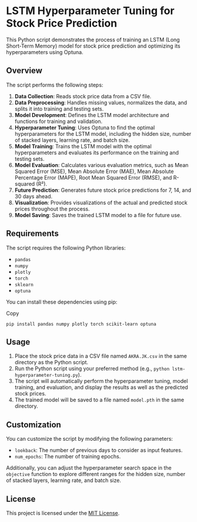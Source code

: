 # LSTM Hyperparameter Tuning for Stock Price Prediction

This Python script demonstrates the process of training an LSTM (Long Short-Term Memory) model for stock price prediction and optimizing its hyperparameters using Optuna.

## Overview

The script performs the following steps:

1. **Data Collection**: Reads stock price data from a CSV file.
2. **Data Preprocessing**: Handles missing values, normalizes the data, and splits it into training and testing sets.
3. **Model Development**: Defines the LSTM model architecture and functions for training and validation.
4. **Hyperparameter Tuning**: Uses Optuna to find the optimal hyperparameters for the LSTM model, including the hidden size, number of stacked layers, learning rate, and batch size.
5. **Model Training**: Trains the LSTM model with the optimal hyperparameters and evaluates its performance on the training and testing sets.
6. **Model Evaluation**: Calculates various evaluation metrics, such as Mean Squared Error (MSE), Mean Absolute Error (MAE), Mean Absolute Percentage Error (MAPE), Root Mean Squared Error (RMSE), and R-squared (R²).
7. **Future Prediction**: Generates future stock price predictions for 7, 14, and 30 days ahead.
8. **Visualization**: Provides visualizations of the actual and predicted stock prices throughout the process.
9. **Model Saving**: Saves the trained LSTM model to a file for future use.

## Requirements

The script requires the following Python libraries:

- `pandas`
- `numpy`
- `plotly`
- `torch`
- `sklearn`
- `optuna`

You can install these dependencies using pip:

Copy

`pip install pandas numpy plotly torch scikit-learn optuna`

## Usage

1. Place the stock price data in a CSV file named `AKRA.JK.csv` in the same directory as the Python script.
2. Run the Python script using your preferred method (e.g., `python lstm-hyperparameter-tuning.py`).
3. The script will automatically perform the hyperparameter tuning, model training, and evaluation, and display the results as well as the predicted stock prices.
4. The trained model will be saved to a file named `model.pth` in the same directory.

## Customization

You can customize the script by modifying the following parameters:

- `lookback`: The number of previous days to consider as input features.
- `num_epochs`: The number of training epochs.

Additionally, you can adjust the hyperparameter search space in the `objective` function to explore different ranges for the hidden size, number of stacked layers, learning rate, and batch size.

## License

This project is licensed under the [MIT License](LICENSE).
